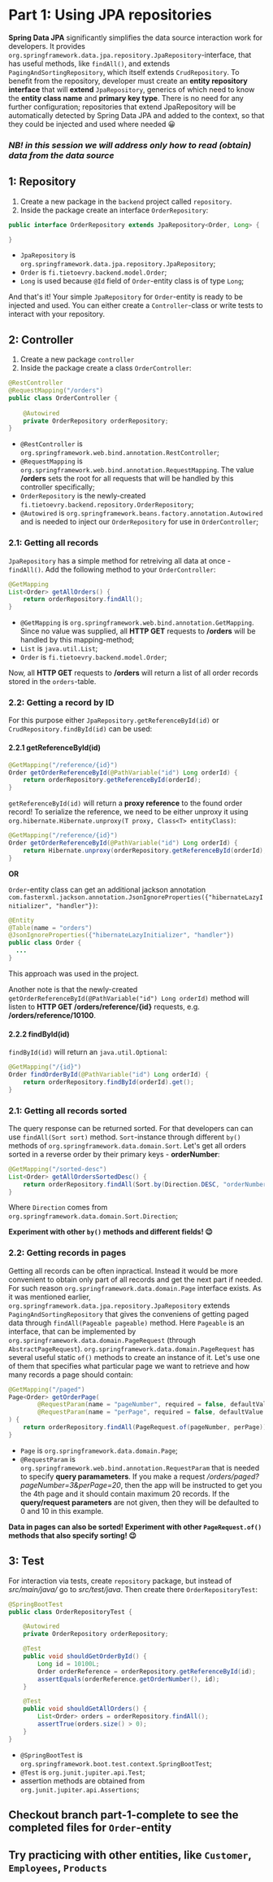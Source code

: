 # Part 1: Using JPA repositories

**Spring Data JPA** significantly simplifies the data source interaction work for developers.
It provides `org.springframework.data.jpa.repository.JpaRepository`-interface, that has useful methods, like `findAll()`, and extends `PagingAndSortingRepository`, which itself extends `CrudRepository`.
To benefit from the repository, developer must create an **entity repository interface** that will **extend** `JpaRepository`, generics of which need to know the **entity class name** and **primary key type**. There is no need for any further configuration; repositories that extend JpaRepository will be automatically detected by Spring Data JPA and added to the context, so that they could be injected and used where needed 😀 

### *NB! in this session we will address only how to read (obtain) data from the data source*

## 1: Repository

1) Create a new package in the `backend` project called `repository`.
2) Inside the package create an interface `OrderRepository`:
```java
public interface OrderRepository extends JpaRepository<Order, Long> {

}
```
- `JpaRepository` is `org.springframework.data.jpa.repository.JpaRepository`;
- `Order` is `fi.tietoevry.backend.model.Order`;
- `Long` is used because `@Id` field of `Order`-entity class is of type `Long`;

And that's it! Your simple `JpaRepository` for `Order`-entity is ready to be injected and used. You can either create a `Controller`-class or write tests to interact with your repository.

## 2: Controller
1) Create a new package `controller`
2) Inside the package create a class `OrderController`:
```java
@RestController
@RequestMapping("/orders")
public class OrderController {
    
    @Autowired
    private OrderRepository orderRepository;
}
```
- `@RestController` is `org.springframework.web.bind.annotation.RestController`; 
- `@RequestMapping` is `org.springframework.web.bind.annotation.RequestMapping`. The value **/orders** sets the root for all requests that will be handled by this controller specifically;
- `OrderRepository` is the newly-created `fi.tietoevry.backend.repository.OrderRepository`;
- `@Autowired` is `org.springframework.beans.factory.annotation.Autowired` and is needed to inject our `OrderRepository` for use in `OrderController`;

### 2.1: Getting all records 
`JpaRepository` has a simple method for retreiving all data at once - `findAll()`.
Add the following method to your `OrderController`:
```java
@GetMapping
List<Order> getAllOrders() {
    return orderRepository.findAll();
}
```
- `@GetMapping` is `org.springframework.web.bind.annotation.GetMapping`. Since no value was supplied, all **HTTP GET** requests to **/orders** will be handled by this mapping-method;
- `List` is `java.util.List`;
- `Order` is `fi.tietoevry.backend.model.Order`;

Now, all **HTTP GET** requests to **/orders** will return a list of all order records stored in the `orders`-table.

### 2.2: Getting a record by ID
For this purpose either `JpaRepository.getReferenceById(id)` or `CrudRepository.findById(id)` can be used:

#### 2.2.1 getReferenceById(id)
```java
@GetMapping("/reference/{id}")
Order getOrderReferenceById(@PathVariable("id") Long orderId) {
    return orderRepository.getReferenceById(orderId);
}
```
`getReferenceById(id)` will return a **proxy reference** to the found order record! To serialize the reference, we need to be either unproxy it using `org.hibernate.Hibernate.unproxy(T proxy, Class<T> entityClass)`:
```java
@GetMapping("/reference/{id}")
Order getOrderReferenceById(@PathVariable("id") Long orderId) {
    return Hibernate.unproxy(orderRepository.getReferenceById(orderId), Order.class);
}
```
**OR** 

`Order`-entity class can get an additional jackson annotation `com.fasterxml.jackson.annotation.JsonIgnoreProperties({"hibernateLazyInitializer", "handler"})`:
```java
@Entity
@Table(name = "orders")
@JsonIgnoreProperties({"hibernateLazyInitializer", "handler"})
public class Order {
  ...
}
```
This approach was used in the project.

Another note is that the newly-created `getOrderReferenceById(@PathVariable("id") Long orderId)` method will listen to **HTTP GET /orders/reference/{id}** requests, e.g. **/orders/reference/10100**.

#### 2.2.2 findById(id)
`findById(id)` will return an `java.util.Optional`:
```java
@GetMapping("/{id}")
Order findOrderById(@PathVariable("id") Long orderId) {
    return orderRepository.findById(orderId).get();
}
```

### 2.1: Getting all records sorted
The query response can be returned sorted. For that developers can can use `findAll(Sort sort)` method.
`Sort`-instance through different `by()` methods of `org.springframework.data.domain.Sort`. Let's get all orders sorted in a reverse order by their primary keys - **orderNumber**:
```java
@GetMapping("/sorted-desc")
List<Order> getAllOrdersSortedDesc() {
    return orderRepository.findAll(Sort.by(Direction.DESC, "orderNumber"));
}
```
Where `Direction` comes from `org.springframework.data.domain.Sort.Direction`;

**Experiment with other `by()` methods and different fields! 😉**

### 2.2: Getting records in pages
Getting all records can be often inpractical. Instead it would be more convenient to obtain only part of all records and get the next part if needed. For such reason `org.springframework.data.domain.Page` interface exists.
As it was mentioned earlier, `org.springframework.data.jpa.repository.JpaRepository` extends `PagingAndSortingRepository` that gives the conveniens of getting paged data through `findAll(Pageable pageable)` method. Here `Pageable` is an interface, that can be implemented by `org.springframework.data.domain.PageRequest` (through `AbstractPageRequest`). `org.springframework.data.domain.PageRequest` has several useful static `of()` methods to create an instance of it. 
Let's use one of them that specifies what particular page we want to retrieve and how many records a page should contain:
```java
@GetMapping("/paged")
Page<Order> getOrderPage(
        @RequestParam(name = "pageNumber", required = false, defaultValue = "0") Integer pageNumber,
        @RequestParam(name = "perPage", required = false, defaultValue = "10") Integer perPage
) {
    return orderRepository.findAll(PageRequest.of(pageNumber, perPage));
}
```
- `Page` is `org.springframework.data.domain.Page`;
- `@RequestParam` is `org.springframework.web.bind.annotation.RequestParam` that is needed to specify **query paramameters**. If you make a request */orders/paged?pageNumber=3&perPage=20*, then the app will be instructed to get you the 4th page and it should contain maximum 20 records. If the **query/request parameters** are not given, then they will be defaulted to 0 and 10 in this example. 

**Data in pages can also be sorted! Experiment with other `PageRequest.of()` methods that also specify sorting! 😉**

## 3: Test
For interaction via tests, create `repository` package, but instead of *src/main/java/* go to *src/test/java*.
Then create there `OrderRepositoryTest`:
```java
@SpringBootTest
public class OrderRepositoryTest {

    @Autowired
    private OrderRepository orderRepository;

    @Test
    public void shouldGetOrderById() {
        Long id = 10100L;
        Order orderReference = orderRepository.getReferenceById(id);
        assertEquals(orderReference.getOrderNumber(), id);
    }

    @Test
    public void shouldGetAllOrders() {
        List<Order> orders = orderRepository.findAll();
        assertTrue(orders.size() > 0);
    }
}
```  
- `@SpringBootTest` is `org.springframework.boot.test.context.SpringBootTest`;
- `@Test` is `org.junit.jupiter.api.Test`;
- assertion methods are obtained from `org.junit.jupiter.api.Assertions`;

## Checkout branch **part-1-complete** to see the completed files for `Order`-entity
## Try practicing with other entities, like `Customer`, `Employees`, `Products`
